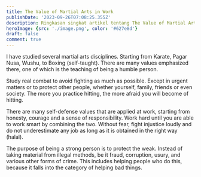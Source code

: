 ```yaml
---
title: The Value of Martial Arts in Work
publishDate: '2023-09-26T07:08:25.355Z'
description: Ringkasan singkat artikel tentang The Value of Martial Arts in Work.
heroImage: {src: './image.png', color: '#627e8d'}
draft: false
comment: true
---
```

I have studied several martial arts disciplines. Starting from Karate, Pagar Nusa, Wushu, to Boxing (self-taught). There are many values emphasized there, one of which is the teaching of being a humble person.

Study real combat to avoid fighting as much as possible. Except in urgent matters or to protect other people, whether yourself, family, friends or even society. The more you practice hitting, the more afraid you will become of hitting.

There are many self-defense values that are applied at work, starting from honesty, courage and a sense of responsibility. Work hard until you are able to work smart by combining the two. Without fear, fight injustice loudly and do not underestimate any job as long as it is obtained in the right way (halal).

The purpose of being a strong person is to protect the weak. Instead of taking material from illegal methods, be it fraud, corruption, usury, and various other forms of crime. This includes helping people who do this, because it falls into the category of helping bad things.
